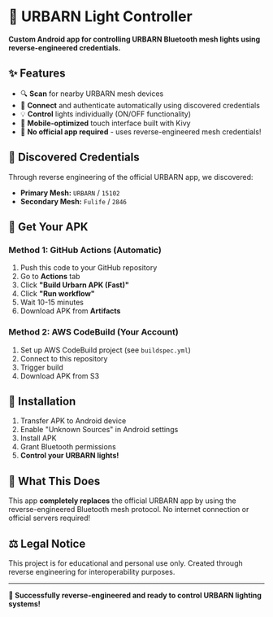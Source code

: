 # 🚀 URBARN Light Controller

**Custom Android app for controlling URBARN Bluetooth mesh lights using reverse-engineered credentials.**

## ✨ Features

- 🔍 **Scan** for nearby URBARN mesh devices
- 🔗 **Connect** and authenticate automatically using discovered credentials
- 💡 **Control** lights individually (ON/OFF functionality)
- 📱 **Mobile-optimized** touch interface built with Kivy
- 🔐 **No official app required** - uses reverse-engineered mesh credentials!

## 🔐 Discovered Credentials

Through reverse engineering of the official URBARN app, we discovered:
- **Primary Mesh:** `URBARN` / `15102` 
- **Secondary Mesh:** `Fulife` / `2846`

## 🚀 Get Your APK

### Method 1: GitHub Actions (Automatic)
1. Push this code to your GitHub repository
2. Go to **Actions** tab
3. Click **"Build Urbarn APK (Fast)"**  
4. Click **"Run workflow"**
5. Wait 10-15 minutes
6. Download APK from **Artifacts**

### Method 2: AWS CodeBuild (Your Account)
1. Set up AWS CodeBuild project (see `buildspec.yml`)
2. Connect to this repository
3. Trigger build
4. Download APK from S3

## 📱 Installation

1. Transfer APK to Android device
2. Enable "Unknown Sources" in Android settings
3. Install APK
4. Grant Bluetooth permissions
5. **Control your URBARN lights!**

## 🎯 What This Does

This app **completely replaces** the official URBARN app by using the reverse-engineered Bluetooth mesh protocol. No internet connection or official servers required!

## ⚖️ Legal Notice

This project is for educational and personal use only. Created through reverse engineering for interoperability purposes.

---

**🎉 Successfully reverse-engineered and ready to control URBARN lighting systems!**
